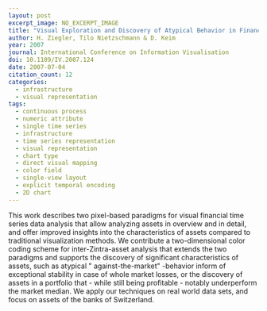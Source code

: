 ```yaml
---
layout: post
excerpt_image: NO_EXCERPT_IMAGE
title: "Visual Exploration and Discovery of Atypical Behavior in Financial Time Series Data using Two-Dimensional Colormaps"
author: H. Ziegler, Tilo Nietzschmann & D. Keim
year: 2007
journal: International Conference on Information Visualisation
doi: 10.1109/IV.2007.124
date: 2007-07-04
citation_count: 12
categories:
  - infrastructure
  - visual representation
tags:
  - continuous process
  - numeric attribute
  - single time series
  - infrastructure
  - time series representation
  - visual representation
  - chart type
  - direct visual mapping
  - color field
  - single-view layout
  - explicit temporal encoding
  - 2D chart
---
```

This work describes two pixel-based paradigms for visual financial time series data analysis that allow analyzing assets in overview and in detail, and offer improved insights into the characteristics of assets compared to traditional visualization methods. We contribute a two-dimensional color coding scheme for inter-Zintra-asset analysis that extends the two paradigms and supports the discovery of significant characteristics of assets, such as atypical " against-the-market" -behavior inform of exceptional stability in case of whole market losses, or the discovery of assets in a portfolio that - while still being profitable - notably underperform the market median. We apply our techniques on real world data sets, and focus on assets of the banks of Switzerland.
